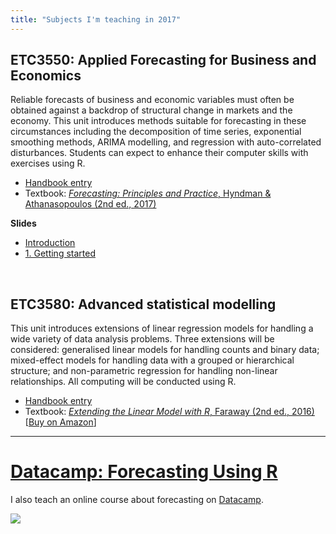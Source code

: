 ```yaml
---
title: "Subjects I'm teaching in 2017"
---
```



## ETC3550: Applied Forecasting for Business and Economics

Reliable forecasts of business and economic variables must often be obtained against a backdrop of structural change in markets and the economy. This unit introduces methods suitable for forecasting in these circumstances including the decomposition of time series, exponential smoothing methods, ARIMA modelling, and regression with auto-correlated disturbances. Students can expect to enhance their computer skills with exercises using R.

  * [Handbook entry](http://www.monash.edu.au/pubs/handbooks/units/ETC3550.html)
  * Textbook: [*Forecasting: Principles and Practice*, Hyndman & Athanasopoulos (2nd ed., 2017)](http://OTexts.org/fpp2/)

**Slides**

 * [Introduction](/etc3550/etc3550_intro.pdf)
 * [1. Getting started](/etc3550/1-getting-started.pdf)

&nbsp;

## ETC3580: Advanced statistical modelling

This unit introduces extensions of linear regression models for handling a wide variety of data analysis problems. Three extensions will be considered: generalised linear models for handling counts and binary data; mixed-effect models for handling data with a grouped or hierarchical structure; and non-parametric regression for handling non-linear relationships. All computing will be conducted using R.

  * [Handbook entry](http://www.monash.edu.au/pubs/handbooks/units/ETC3580.html)
  * Textbook: [*Extending the Linear Model with R*, Faraway (2nd ed., 2016)](http://www.maths.bath.ac.uk/~jjf23/ELM/) [[Buy on Amazon](http://amzn.com/158488424X/?tag=otexts-20)]

* * * 

# [Datacamp: Forecasting Using R](https://www.datacamp.com/courses/forecasting-using-r)

I also teach an online course about forecasting on [Datacamp](https://www.datacamp.com/courses/forecasting-using-r).


[![](/img/Datacamp.png)](https://www.datacamp.com/courses/forecasting-using-r)

